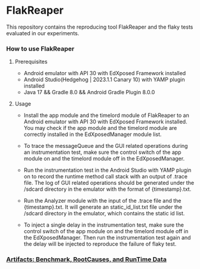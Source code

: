 # FlakReaper

This repository contains the reproducing tool FlakReaper and the flaky tests evaluated in our experiments.


### How to use FlakReaper
1. Prerequisites
    - Android emulator with API 30 with EdXposed Framework installed
    - Android Studio(Hedgehog | 2023.1.1 Canary 10) with YAMP plugin installed
    - Java 17 && Gradle 8.0 && Android Gradle Plugin 8.0.0

2. Usage
    - Install the app module and the timelord module of FlakReaper to an Android emulator with API 30 with EdXposed Framework installed. You may check if the app module and the timelord module are correctly installed in the EdXposedManager module list.

    - To trace the messageQueue and the GUI related operations during an instrumentation test, make sure the control switch of the app module on and the timelord module off in the EdXposedManager. 

    - Run the instrumentation test in the Android Studio with YAMP plugin on to record the runtime method call stack with an output of .trace file. The log of GUI related operations should be generated under the /sdcard directory in the emulator with the format of {timestamp}.txt.

    - Run the Analyzer module with the input of the .trace file and the {timestamp}.txt. It will generate an static_id_list.txt file under the /sdcard directory in the emulator, which contains the static id list.

    - To inject a single delay in the instrumentation test, make sure the control switch of the app module on and the timelord module off in the EdXposedManager. Then run the instrumentation test again and the delay will be injected to reproduce the failure of flaky test.



### [Artifacts: Benchmark, RootCauses, and RunTime Data](https://FlakReaper.github.io/)


